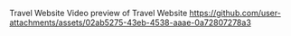 Travel Website
Video preview of Travel Website
https://github.com/user-attachments/assets/02ab5275-43eb-4538-aaae-0a72807278a3
